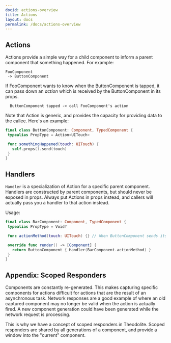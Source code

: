 ```yaml
---
docid: actions-overview
title: Actions
layout: docs
permalink: /docs/actions-overview
---
```


## Actions

Actions provide a simple way for a child component to inform a parent component that something happened. For example:

```
FooComponent
 -> ButtonComponent
```

If FooComponent wants to know when the ButtonComponent is tapped, it can pass down an *action* which is received by the ButtonComponent in its props.

```
  ButtonComponent tapped -> call FooComponent's action
```

Note that Action is generic, and provides the capacity for providing data to the callee. Here's an example:

```swift
final class ButtonComponent: Component, TypedComponent {
 typealias PropType = Action<UITouch>

 func somethingHappened(touch: UITouch) {
   self.props().send(touch)
 }
}
```

## Handlers

`Handler` is a specialization of Action for a specific parent component. Handlers are constructed by parent components, but should never be exposed in props. Always put Actions in props instead, and callers will actually pass you a handler to that action instead.

Usage:

```swift
final class BarComponent: Component, TypedComponent {
 typealias PropType = Void?

 func actionMethod(touch: UITouch) {} // When ButtonComponent sends its action, this method will be invoked

 override func render() -> [Component] {
   return ButtonComponent { Handler(BarComponent.actionMethod) }
 }
}
```

## Appendix: Scoped Responders

Components are constantly re-generated. This makes capturing specific components for actions difficult for actions that are the result of an asynchronous task. Network responses are a good example of where an old captured component may no longer be valid when the action is actually fired. A new component generation could have been generated while the network request is processing.

This is why we have a concept of scoped responders in Theodolite. Scoped responders are shared by all generations of a component, and provide a window into the "current" component.
